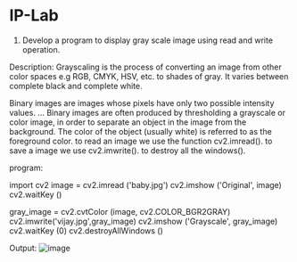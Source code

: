 # IP-Lab


1. Develop a program to display gray scale image using read and write operation.

Description: Grayscaling is the process of converting an image from other color spaces e.g RGB, CMYK, HSV, etc. to shades of gray. It varies between complete black and complete white.

Binary images are images whose pixels have only two possible intensity values. ... Binary images are often produced by thresholding a grayscale or color image, in order to separate an object in the image from the background. The color of the object (usually white) is referred to as the foreground color. to read an image we use the function cv2.imread(). to save a image we use cv2.imwrite(). to destroy all the windows(). 

program:


import cv2
image = cv2.imread ('baby.jpg')
cv2.imshow ('Original', image)
cv2.waitKey ()

gray_image = cv2.cvtColor (image, cv2.COLOR_BGR2GRAY)
cv2.imwrite('vijay.jpg',gray_image)
cv2.imshow ('Grayscale', gray_image)
cv2.waitKey (0)
cv2.destroyAllWindows ()


Output:
![image](https://user-images.githubusercontent.com/72337128/104426455-c6e72780-55a3-11eb-8edc-6459dc561c54.png)
